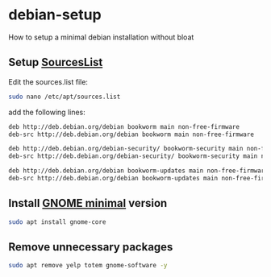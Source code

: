 # debian-setup
How to setup a minimal debian installation without bloat



## Setup [SourcesList](https://wiki.debian.org/SourcesList#Example_sources.list)
Edit the sources.list file:

```bash
sudo nano /etc/apt/sources.list
```

add the following lines:

```bash
deb http://deb.debian.org/debian bookworm main non-free-firmware
deb-src http://deb.debian.org/debian bookworm main non-free-firmware

deb http://deb.debian.org/debian-security/ bookworm-security main non-free-firmware
deb-src http://deb.debian.org/debian-security/ bookworm-security main non-free-firmware

deb http://deb.debian.org/debian bookworm-updates main non-free-firmware
deb-src http://deb.debian.org/debian bookworm-updates main non-free-firmware
```

## Install [GNOME minimal](https://wiki.debian.org/Gnome) version

```bash
sudo apt install gnome-core
```

## Remove unnecessary packages

```bash
sudo apt remove yelp totem gnome-software -y
```

